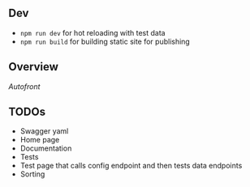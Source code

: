 ## Dev

- `npm run dev` for hot reloading with test data
- `npm run build` for building static site for publishing


## Overview

*Autofront*


## TODOs
- Swagger yaml
- Home page
- Documentation
- Tests
- Test page that calls config endpoint and then tests data endpoints
- Sorting
